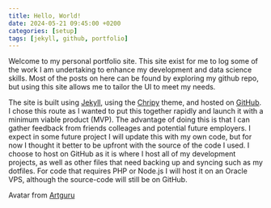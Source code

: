 ```yaml
---
title: Hello, World!
date: 2024-05-21 09:45:00 +0200
categories: [setup]
tags: [jekyll, github, portfolio]
---
```


Welcome to my personal portfolio site. This site exist for me to log some of the work I am undertaking to enhance my development and data science skills. Most of the posts on here can be found by exploring my github repo, but using this site allows me to tailor the UI to meet my needs.

The site is built using [Jekyll](https://jekyllrb.com), using the [Chripy](https://github.com/cotes2020/jekyll-theme-chirpy) theme, and hosted on [GitHub](https://pages.github.com). I chose this route as I wanted to put this together rapidly and launch it with a minimum viable product (MVP). The advantage of doing this is that I can gather feedback from friends colleages and potential future employers. I expect in some future project I will update this with my own code, but for now I thought it better to be upfront with the source of the code I used. I choose to host on GitHub as it is where I host all of my development projects, as well as other files that need backing up and syncing such as my dotfiles. For code that requires PHP or Node.js I will host it on an Oracle VPS, although the source-code will still be on GitHub.

Avatar from [Artguru](https://www.artguru.ai)
